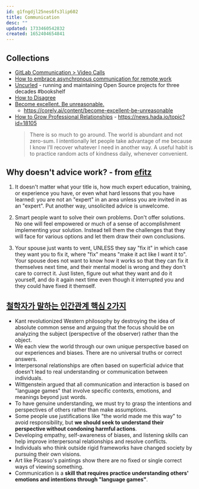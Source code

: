 ```yaml
---
id: g1fngdjl25nes6fs3lip602
title: Communication
desc: ""
updated: 1733460542832
created: 1652404654841
---
```


## Collections

- [GitLab Communication > Video Calls](https://about.gitlab.com/handbook/communication/#video-calls)
- [How to embrace asynchronous communication for remote work](https://about.gitlab.com/company/culture/all-remote/asynchronous/)
- [Uncurled](https://un.curl.dev/) - running and maintaining Open Source projects for three decades #bookshelf
- [How to Disagree](http://www.paulgraham.com/disagree.html)
- [Become excellent. Be unreasonable.](https://www.youtube.com/watch?v=wIRuMJj_igE)
  - https://corely.ai/content/become-excellent-be-unreasonable
- [How to Grow Professional Relationships](https://tej.as/blog/how-to-grow-professional-relationships-tjs-model) - https://news.hada.io/topic?id=18105
  > There is so much to go around. The world is abundant and not zero-sum. I intentionally let people take advantage of me because I know I’ll recover whatever I need in another way.
  > A useful habit is to practice random acts of kindness daily, whenever convenient.

## Why doesn't advice work? - from [efitz](https://news.ycombinator.com/item?id=41113807)

1. It doesn't matter what your title is, how much expert education, training, or experience you have, or even what hard lessons that you have learned: you are not an "expert" in an area unless you are invited in as an "expert". Put another way, unsolicited advice is unwelcome.

2. Smart people want to solve their own problems. Don't offer solutions. No one will feel empowered or much of a sense of accomplishment implementing your solution. Instead tell them the challenges that they will face for various options and let them draw their own conclusions.

3. Your spouse just wants to vent, UNLESS they say "fix it" in which case they want you to fix it, where "fix" means "make it act like I want it to". Your spouse does not want to know how it works so that they can fix it themselves next time, and their mental model is wrong and they don't care to correct it. Just listen, figure out what they want and do it yourself, and do it again next time even though it interrupted you and they could have fixed it themself.

## [철학자가 말하는 인간관계 핵심 2가지](https://www.youtube.com/watch?v=FX3uttXwETc)

- Kant revolutionized Western philosophy by destroying the idea of absolute common sense and arguing that the focus should be on analyzing the subject (perspective of the observer) rather than the object.
- We each view the world through our own unique perspective based on our experiences and biases. There are no universal truths or correct answers.
- Interpersonal relationships are often based on superficial advice that doesn't lead to real understanding or communication between individuals.
- Wittgenstein argued that all communication and interaction is based on "language games" that involve specific contexts, emotions, and meanings beyond just words.
- To have genuine understanding, we must try to grasp the intentions and perspectives of others rather than make assumptions.
- Some people use justifications like "the world made me this way" to avoid responsibility, but **we should seek to understand their perspective without condoning harmful actions**.
- Developing empathy, self-awareness of biases, and listening skills can help improve interpersonal relationships and resolve conflicts.
- Individuals who think outside rigid frameworks have changed society by pursuing their own visions.
- Art like Picasso's paintings show there are no fixed or single correct ways of viewing something.
- Communication is a **skill that requires practice understanding others' emotions and intentions through "language games"**.
